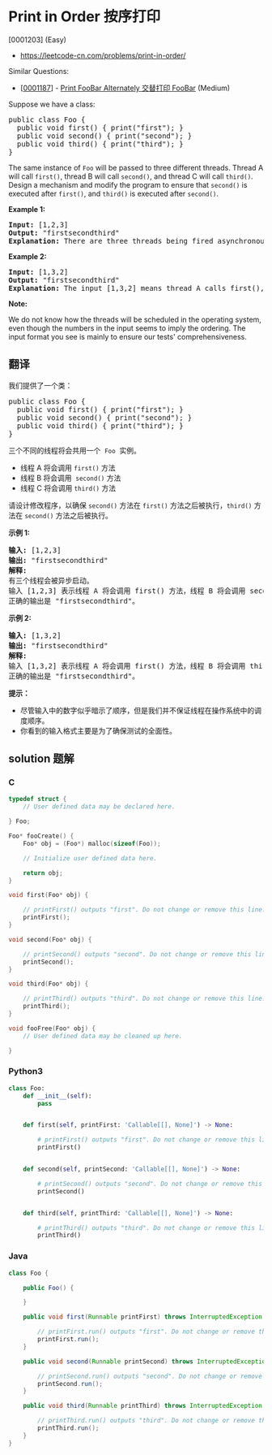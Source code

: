 # Print in Order 按序打印

[0001203] (Easy)

- https://leetcode-cn.com/problems/print-in-order/

Similar Questions:

- [[0001187](https://leetcode-cn.com/problems/print-foobar-alternately/)] - [Print FooBar Alternately 交替打印 FooBar](./0001187.print-foobar-alternately.md) (Medium)

Suppose we have a class:

<pre>public class Foo {
&nbsp; public void first() { print("first"); }
&nbsp; public void second() { print("second"); }
&nbsp; public void third() { print("third"); }
}
</pre>

The same instance of `Foo` will be passed to three different threads. Thread A will call `first()`, thread B will call `second()`, and thread C will call `third()`. Design a mechanism and modify the program to ensure that `second()` is executed after `first()`, and `third()` is executed after `second()`.

**Example 1:**

<pre><b>Input:</b> [1,2,3]
<b>Output:</b> "firstsecondthird"
<strong>Explanation:</strong> There are three threads being fired asynchronously. The input [1,2,3] means thread A calls first(), thread B calls second(), and thread C calls third(). "firstsecondthird" is the correct output.
</pre>

**Example 2:**

<pre><b>Input:</b> [1,3,2]
<b>Output:</b> "firstsecondthird"
<strong>Explanation:</strong> The input [1,3,2] means thread A calls first(), thread B calls third(), and thread C calls second(). "firstsecondthird" is the correct output.</pre>

**Note:**

We do not know how the threads will be scheduled in the operating system, even though the numbers in the input seems to imply the ordering. The input format you see is mainly to ensure our tests' comprehensiveness.

## 翻译

我们提供了一个类：

<pre>public class Foo {
&nbsp; public void first() { print("first"); }
&nbsp; public void second() { print("second"); }
&nbsp; public void third() { print("third"); }
}</pre>

三个不同的线程将会共用一个  `Foo`  实例。

- 线程 A 将会调用 `first()` 方法
- 线程 B 将会调用  `second()` 方法
- 线程 C 将会调用 `third()` 方法

请设计修改程序，以确保 `second()` 方法在 `first()` 方法之后被执行，`third()` 方法在 `second()` 方法之后被执行。

**示例 1:**

<pre><strong>输入:</strong> [1,2,3]
<strong>输出:</strong> "firstsecondthird"
<strong>解释:</strong> 
有三个线程会被异步启动。
输入 [1,2,3] 表示线程 A 将会调用 first() 方法，线程 B 将会调用 second() 方法，线程 C 将会调用 third() 方法。
正确的输出是 "firstsecondthird"。
</pre>

**示例 2:**

<pre><strong>输入:</strong> [1,3,2]
<strong>输出:</strong> "firstsecondthird"
<strong>解释:</strong> 
输入 [1,3,2] 表示线程 A 将会调用 first() 方法，线程 B 将会调用 third() 方法，线程 C 将会调用 second() 方法。
正确的输出是 "firstsecondthird"。</pre>

**提示：**

- 尽管输入中的数字似乎暗示了顺序，但是我们并不保证线程在操作系统中的调度顺序。
- 你看到的输入格式主要是为了确保测试的全面性。

## solution 题解

### C

```c
typedef struct {
    // User defined data may be declared here.

} Foo;

Foo* fooCreate() {
    Foo* obj = (Foo*) malloc(sizeof(Foo));

    // Initialize user defined data here.

    return obj;
}

void first(Foo* obj) {

    // printFirst() outputs "first". Do not change or remove this line.
    printFirst();
}

void second(Foo* obj) {

    // printSecond() outputs "second". Do not change or remove this line.
    printSecond();
}

void third(Foo* obj) {

    // printThird() outputs "third". Do not change or remove this line.
    printThird();
}

void fooFree(Foo* obj) {
    // User defined data may be cleaned up here.

}
```

### Python3

```python
class Foo:
    def __init__(self):
        pass


    def first(self, printFirst: 'Callable[[], None]') -> None:

        # printFirst() outputs "first". Do not change or remove this line.
        printFirst()


    def second(self, printSecond: 'Callable[[], None]') -> None:

        # printSecond() outputs "second". Do not change or remove this line.
        printSecond()


    def third(self, printThird: 'Callable[[], None]') -> None:

        # printThird() outputs "third". Do not change or remove this line.
        printThird()
```

### Java

```java
class Foo {

    public Foo() {

    }

    public void first(Runnable printFirst) throws InterruptedException {

        // printFirst.run() outputs "first". Do not change or remove this line.
        printFirst.run();
    }

    public void second(Runnable printSecond) throws InterruptedException {

        // printSecond.run() outputs "second". Do not change or remove this line.
        printSecond.run();
    }

    public void third(Runnable printThird) throws InterruptedException {

        // printThird.run() outputs "third". Do not change or remove this line.
        printThird.run();
    }
}
```
